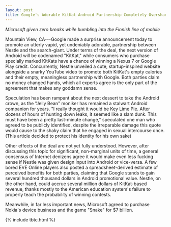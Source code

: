 ```yaml
---
layout: post
title: Google's Adorable KitKat-Android Partnership Completely Overshadows Microsoft's Desperate Nokia Purchase
---
```


*Microsoft given zero breaks while bumbling into the Finnish line of mobile*

Mountain View, CA---Google made a surprise announcement today to promote an utterly vapid, yet undeniably adorable, partnership between Nestle and the search-giant. Under terms of the deal, the next version of Android will be codenamed "KitKat," while consumers who purchase specially marked KitKats have a chance of winning a Nexus 7 or Google Play credit. Concurrently, Nestle unveiled a cute, startup-inspired website alongside a snarky YouTube video to promote both KitKat's empty calories and their empty, meaningless partnership with Google. Both parties claim no money changed hands, which all experts agree is the only part of the agreement that makes any goddamn sense.

Speculation has been rampant about the next dessert to take the Android crown, as the "Jelly Bean" moniker has remained a stalwart Android companion for years. "I really thought it would be Key Lime Pie. After dozens of hours of hunting down leaks, it seemed like a slam dunk. This must have been a pretty last-minute change," speculated one man who agreed to be publicly identified, despite the irreparable damage this quote would cause to the shaky claim that he engaged in sexual intercourse once. (This article decided to protect his identity for his own sake)

Other effects of the deal are not yet fully understood. However, after discussing this topic for significant, non-marginal units of time, a general consensus of Internet denizens agree it would make even less fucking sense if Nestle was given design input into Android or vice-versa. A few bored EVE Online players also posted a spreadsheet-derived estimate of perceived benefits for both parties, claiming that Google stands to gain several hundred thousand dollars in Android promotional value. Nestle, on the other hand, could accrue several million dollars of KitKat-based  revenue, thanks mostly to the American education system's failure to properly teach the probability of winning contests.

Meanwhile, in far less important news, Microsoft agreed to purchase Nokia's device business and the game "Snake" for $7 billion.

{% include tbtc.html %}
